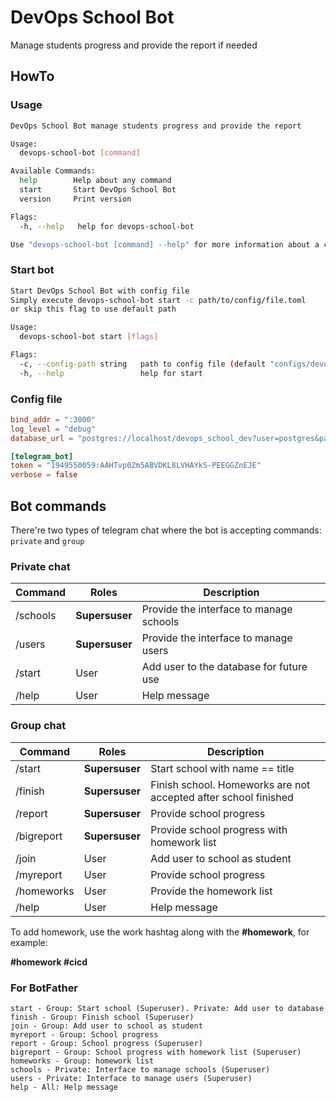 # DevOps School Bot

Manage students progress and provide the report if needed

## HowTo

### Usage

```bash
DevOps School Bot manage students progress and provide the report

Usage:
  devops-school-bot [command]

Available Commands:
  help        Help about any command
  start       Start DevOps School Bot
  version     Print version

Flags:
  -h, --help   help for devops-school-bot

Use "devops-school-bot [command] --help" for more information about a command.
```

### Start bot

```bash
Start DevOps School Bot with config file
Simply execute devops-school-bot start -c path/to/config/file.toml
or skip this flag to use default path

Usage:
  devops-school-bot start [flags]

Flags:
  -c, --config-path string   path to config file (default "configs/devopsschoolbot.toml")
  -h, --help                 help for start
```

### Config file

```toml
bind_addr = ":3000"
log_level = "debug"
database_url = "postgres://localhost/devops_school_dev?user=postgres&password=example&sslmode=disable"

[telegram_bot]
token = "1949550059:AAHTvp0Zm5ABVDKL8LVHAYkS-PEEGGZnEJE"
verbose = false
```

## Bot commands

There're two types of telegram chat where the bot is accepting commands: `private` and `group`

### Private chat

| Command | Roles | Description |
| ------- | ----- | ----------- |
| /schools | **Supersuser** | Provide the interface to manage schools |
| /users | **Supersuser** | Provide the interface to manage users |
| /start  | User | Add user to the database for future use |
| /help   | User | Help message | 

### Group chat

| Command | Roles | Description |
| ------- | ----- | ----------- |
| /start  | **Supersuser** | Start school with name == title |
| /finish | **Supersuser** | Finish school. Homeworks are not accepted after school finished |
| /report | **Supersuser** | Provide school progress |
| /bigreport | **Supersuser** | Provide school progress with homework list |
| /join   | User | Add user to school as student |
| /myreport | User | Provide school progress |
| /homeworks | User | Provide the homework list |
| /help   | User | Help message | 

To add homework, use the work hashtag along with the **#homework**, for example:

**#homework #cicd**

### For BotFather

```
start - Group: Start school (Superuser). Private: Add user to database
finish - Group: Finish school (Superuser)
join - Group: Add user to school as student
myreport - Group: School progress
report - Group: School progress (Superuser)
bigreport - Group: School progress with homework list (Superuser)
homeworks - Group: homework list
schools - Private: Interface to manage schools (Superuser)
users - Private: Interface to manage users (Superuser)
help - All: Help message
```